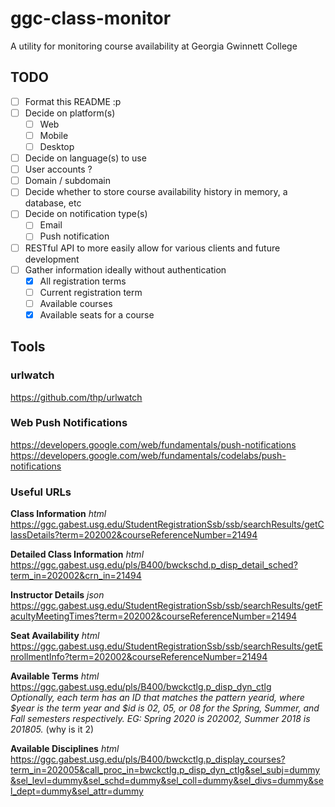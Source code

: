 # ggc-class-monitor
A utility for monitoring course availability at Georgia Gwinnett College

## TODO

- [ ] Format this README :p
- [ ] Decide on platform(s)
  - [ ] Web
  - [ ] Mobile
  - [ ] Desktop
- [ ] Decide on language(s) to use
- [ ] User accounts ?
- [ ] Domain / subdomain
- [ ] Decide whether to store course availability history in memory, a database, etc
- [ ] Decide on notification type(s)
  - [ ] Email
  - [ ] Push notification
- [ ] RESTful API to more easily allow for various clients and future development
- [ ] Gather information ideally without authentication
  - [x] All registration terms
  - [ ] Current registration term
  - [ ] Available courses
  - [x] Available seats for a course
  
## Tools
  
### urlwatch
https://github.com/thp/urlwatch

### Web Push Notifications
https://developers.google.com/web/fundamentals/push-notifications
https://developers.google.com/web/fundamentals/codelabs/push-notifications

### Useful URLs
**Class Information** *html*  
https://ggc.gabest.usg.edu/StudentRegistrationSsb/ssb/searchResults/getClassDetails?term=202002&courseReferenceNumber=21494

**Detailed Class Information** *html*  
https://ggc.gabest.usg.edu/pls/B400/bwckschd.p_disp_detail_sched?term_in=202002&crn_in=21494

**Instructor Details** *json*  
https://ggc.gabest.usg.edu/StudentRegistrationSsb/ssb/searchResults/getFacultyMeetingTimes?term=202002&courseReferenceNumber=21494

**Seat Availability** *html*  
https://ggc.gabest.usg.edu/StudentRegistrationSsb/ssb/searchResults/getEnrollmentInfo?term=202002&courseReferenceNumber=21494

**Available Terms** *html*  
https://ggc.gabest.usg.edu/pls/B400/bwckctlg.p_disp_dyn_ctlg  
*Optionally, each term has an ID that matches the pattern $year$id, where $year is the term year and $id is 02, 05, or 08 for the Spring, Summer, and Fall semesters respectively. EG: Spring 2020 is 202002, Summer 2018 is 201805.* (why is it 2)

**Available Disciplines** *html*  
https://ggc.gabest.usg.edu/pls/B400/bwckctlg.p_display_courses?term_in=202005&call_proc_in=bwckctlg.p_disp_dyn_ctlg&sel_subj=dummy&sel_levl=dummy&sel_schd=dummy&sel_coll=dummy&sel_divs=dummy&sel_dept=dummy&sel_attr=dummy
